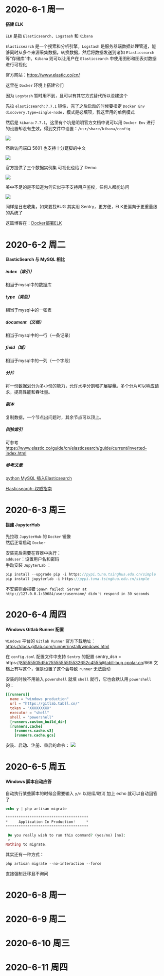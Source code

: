 # 2020-6-1 周一

#### 搭建 ELK

`ELK` 是指 `Elasticsearch`、`Logstash` 和 `Kibana`

`Elasticsearch` 是一个搜索和分析引擎。`Logstash` 是服务器端数据处理管道，能够同时从多个来源采集数据，转换数据，然后将数据发送到诸如 `Elasticsearch` 等“存储库”中。`Kibana` 则可以让用户在 `Elasticsearch` 中使用图形和图表对数据进行可视化

官方网站：https://www.elastic.co/cn/

这里在 `Docker` 环境上搭建它们

因为 `Logstash` 暂时用不到，且可以有其它方式替代所以没建这个

先拉 `elasticsearch:7.7.1` 镜像，完了之后启动的时候要指定 `Docker Env` `discovery.type=single-node`，模式是必填项，我这里用的单例模式

然后是 `kibana:7.7.1`，这里有个坑是明明官方文档中说可以用 `Docker Env` 进行的设置却没有生效，得到文件中设置：`/usr/share/kibana/config`

![](https://tabll-1252262977.cos.ap-shanghai.myqcloud.com/others/kibana1.png)

然后访问端口 5601
也支持十分蹩脚的中文

![](https://tabll-1252262977.cos.ap-shanghai.myqcloud.com/others/kibana2.png)

官方提供了三个数据实例集
可视化也给了 Demo

![](https://tabll-1252262977.cos.ap-shanghai.myqcloud.com/others/kibana3.png)

美中不足的是不知道为何它似乎不支持用户鉴权，任何人都能访问

![](https://tabll-1252262977.cos.ap-shanghai.myqcloud.com/others/kibana4.png)

同样是日志收集，如果要找BUG 其实用 Sentry，更方便，ELK更偏向于更重量级的系统了

这篇博客在：[Docker部署ELK](https://www.tabll.cn/2020/docker-deployment-elk/)

# 2020-6-2 周二

#### ElasticSearch 与 MySQL 相比

##### index（索引）
相当于mysql中的数据库

##### type（类型）
相当于mysql中的一张表

##### document（文档）
相当于mysql中的一行（一条记录）

##### field（域）
相当于mysql中的一列（一个字段）

##### 分片
将一份数据划分为多小份的能力，允许水平分割和扩展容量。多个分片可以响应请求，提高性能和吞吐量。

##### 副本
复制数据，一个节点出问题时，其余节点可以顶上。

##### 倒排索引
可参考 https://www.elastic.co/guide/cn/elasticsearch/guide/current/inverted-index.html

##### 参考文章
[python MySQL 插入Elasticsearch](https://www.cnblogs.com/xiao987334176/p/10885295.html)

[Elasticsearch: 权威指南](https://www.elastic.co/guide/cn/elasticsearch/guide/current/getting-started.html)


# 2020-6-3 周三

#### 搭建 JupyterHub

先拉取 `JupyterHub` 的 `Docker` 镜像  
然后正常启动 `Docker`  

安装完后需要在容器中执行：  
`adduser`：设置用户名和密码  
手动安装 `JupyterLab` ：  
```php
pip install --upgrade pip -i https://pypi.tuna.tsinghua.edu.cn/simple
pip install jupyterlab -i https://pypi.tuna.tsinghua.edu.cn/simple
```
不安装则会报错 `Spawn failed: Server at http://127.0.0.1:39684/user/username/ didn't respond in 30 seconds`  

# 2020-6-4 周四

#### Windows Gitlab Runner 配置

`Windows` 平台的 `Gitlab Runner` 官方下载地址：https://docs.gitlab.com/runner/install/windows.html

在 `config.toml` 配置文件中支持 `Sentry` 的配置
sentry_dsn = https://85555505d5b25555555f5532652c4555@tabll-bug.cpolar.cn/666
文档上有写这个，但是设置了这个会导致 `runner` 无法启动

安装的时候不用输入 `powershell` 就填 `shell` 就行，它也会默认用 `powershell` 的：
```toml
[[runners]]
  name = "windows production"
  url = "https://gitlab.tabll.cn/"
  token = "XXXXXXXXX"
  executor = "shell"
  shell = "powershell"
  [runners.custom_build_dir]
  [runners.cache]
    [runners.cache.s3]
    [runners.cache.gcs]
```

安装、启动、注册、重启的命令：
![](https://tabll-1252262977.cos.ap-shanghai.myqcloud.com/others/windows-runner1.png)

# 2020-6-5 周五

#### Windows 脚本自动应答

自动执行某些脚本的时候会需要输入 `y/n` 以继续/取消
加上 echo 就可以自动回答了
```php
echo y | php artisan migrate
```
```php
**************************************
*     Application In Production!     *
**************************************

 Do you really wish to run this command? (yes/no) [no]:
 >
Nothing to migrate.
```

其实还有一种方式：
```powershell
php artisan migrate --no-interaction --force
```
直接强制迁移且不询问

# 2020-6-8 周一

# 2020-6-9 周二

# 2020-6-10 周三

# 2020-6-11 周四
